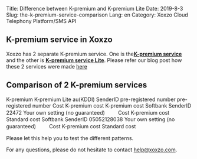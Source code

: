 Title: Difference between K-premium and K-premium Lite
Date: 2019-8-3
Slug: the-k-premium-service-comparison
Lang: en
Category: Xoxzo Cloud Telephony Platform/SMS API

## K-premium service in Xoxzo

Xoxzo has 2 separate K-premium service.
One is the[**K-premium service**](https://help.xoxzo.com/en/xoxzo-cloud-telephony-platform/articles/the-k-premium-service/)  
and the other is [**K-premium service Lite**]().
Please refer our blog post how these 2 services were made [here](https://blog.xoxzo.com/en/2018/06/25/kpremium-lite-notice/)

## Comparison of 2 K-premium services

<tabble>
  <tr>
    <th></th>
    <th></th>
    <th>K-premium</th>
    <th>K-premium Lite</th>
  </tr>
  <tr>
    <td>au(KDDI)</td>
    <td>SenderID</td>
    <td>pre-registered number</td>
    <td>pre-registered number</td>
  </tr>
  <tr>
    <td></td>
    <td>Cost</td>
    <td>K-premium cost</td>
    <td>K-premium cost</td>
  </tr>
    <tr>
    <td>Softbank</td>
    <td>SenderID</td>
    <td>22472</td>
    <td>Your own setting (no guaranteed)</td>
  </tr>
  <tr>
　　 <td></td>
    <td>Cost</td>
    <td>K-premium cost</td>
    <td>Standard cost</td>
  </tr>
  <tr>
    <td>Softbank</td>
    <td>SenderID</td>
    <td>05052128038</td>
    <td>Your own setting (no guaranteed)</td>
  </tr>
  <tr>
　　 <td></td>
    <td>Cost</td>
    <td>K-premium cost</td>
    <td>Standard cost</td>
  </tr>

Please let this help you to test the different patterns.

For any questions, please do not hesitate to contact help@xoxzo.com.
